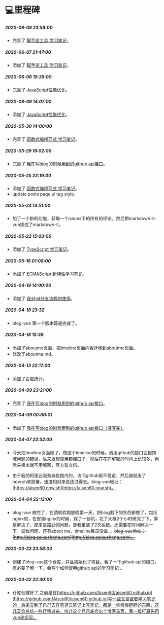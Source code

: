 # 💻里程碑

##### 2020-06-08 23:58:00
- 完善了 [脚手架工具 学习笔记](https://github.com/Aisen60/blog/issues/11)。

##### 2020-06-07 21:47:00
- 添加了 [脚手架工具 学习笔记](https://github.com/Aisen60/blog/issues/11)。

##### 2020-06-06 15:35:00
- 完善了 [JavaScript性能优化](https://github.com/Aisen60/blog/issues/10)。

##### 2020-06-06 14:07:00
- 添加了 [JavaScript性能优化](https://github.com/Aisen60/blog/issues/10)。

##### 2020-05-30 14:00:00
- 完善了 [函数式编程范式 学习笔记](https://github.com/Aisen60/blog/issues/9)。

##### 2020-05-29 16:02:00
- 完善了 [我在写blog的时候用到的github api接口](https://github.com/Aisen60/blog/issues/4)。

##### 2020-05-25 23:19:00
- 添加了 [函数式编程范式 学习笔记](https://github.com/Aisen60/blog/issues/9)。
- update posts page ul tag style.

##### 2020-05-24 13:51:00
- 加了一个新的功能，获取一个issues下的所有的评论。然后把markdown-it-vue换成了markdown-it。

##### 2020-05-23 15:03:00
- 添加了 [TypeScript 学习笔记](https://github.com/Aisen60/blog/issues/8)。

##### 2020-05-16 01:08:00
- 添加了 [ECMAScript 新特性学习笔记](https://github.com/Aisen60/blog/issues/7)。

##### 2020-04-19 14:00:00
- 添加了 [我对git分支流程的使用](https://github.com/Aisen60/blog/issues/5)。

##### 2020-04-18 23:32
- blog-vue 第一个版本算是完成了。

##### 2020-04-18 15:39
- 添加了aboutme页面，把timeline页面内容迁移到aboutme页面。
- 修改了aboutme.md。

##### 2020-04-13 22:17:00
- 添加了百度统计。

##### 2020-04-09 23:21:00
- 完善了 [我在写blog的时候用到的github api接口](https://github.com/Aisen60/blog/issues/4)。

##### 2020-04-09 00:00:01
- 添加了 [我在写blog的时候用到的github api接口（没写完）](https://github.com/Aisen60/blog/issues/4)。

##### 2020-04-07 22:52:00

- 今天把timeline页面做了，做这个timeline的时候，调用github的接口会报跨域问题的错误，后来发现调用错接口了，然后在花在解密的时间上比较多，再后来根本就不用解密，官方有文档。

- 由于我的阿里云服务器是国内的，访问github很不稳定，然后我就用了now.sh来部署，速度相对来说还过得去。blog-vue地址：[https://aisen60.now.sh](https://aisen60.now.sh)。

##### 2020-04-04 22:13:00

- blog-vue 做完了，在清明假期放假第一天，把blog剩下的东西都做了，包括nginx的，在安装nginx的时候，踩了一些坑，花了大概2个小时研究了下，算是解决了，原来是路劲的问题，害我重装了2次系统。还需要花时间解决一下，调优问题，还有about me、timeline目录没做。。~~blog-vue地址：[http://blog.caixusheng.com](http://blog.caixusheng.com)。~~

##### 2020-03-23 23:58:00

- 创建了blog-vue这个仓库，并且初始化了项目。看了一下github api的接口，有必要了解一下，会写个如何使用github api的学习笔记 。

##### 2020-03-22 22:30:00

- 仓库创建好了,之前是在[https://github.com/Aisen60/aisen60.github.io](https://github.com/Aisen60/aisen60.github.io)写一些文章或者学习笔记的，后来又到了自己去在有道云笔记上写笔记，都是一些零零碎碎的东西，这几天会总结一些迁移过来，估计这个月月底会出个博客首页，第一版打算先用vue来实现。
